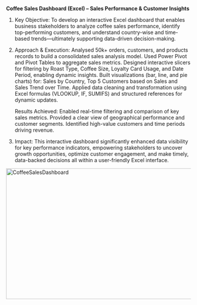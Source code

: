 **Coffee Sales Dashboard (Excel) – Sales Performance & Customer Insights**

1. Key Objective:
To develop an interactive Excel dashboard that enables business stakeholders to analyze coffee sales performance, identify top-performing customers, and understand country-wise and time-based trends—ultimately supporting data-driven decision-making.

2. Approach & Execution:
Analysed 50k+ orders, customers, and products records to build a consolidated sales analysis model.
Used Power Pivot and Pivot Tables to aggregate sales metrics.
Designed interactive slicers for filtering by Roast Type, Coffee Size, Loyalty Card Usage, and Date Period, enabling dynamic insights. Built visualizations (bar, line, and pie charts) for: Sales by Country, Top 5 Customers based on Sales and Sales Trend over Time.
Applied data cleaning and transformation using Excel formulas (VLOOKUP, IF, SUMIFS) and structured references for dynamic updates.

   Results Achieved:
   Enabled real-time filtering and comparison of key sales metrics.
   Provided a clear view of geographical performance and customer segments.
   Identified high-value customers and time periods driving revenue.

3. Impact:
This interactive dashboard significantly enhanced data visibility for key performance indicators, empowering stakeholders to uncover growth opportunities, optimize customer engagement, and make timely, data-backed decisions all within a user-friendly Excel interface.


<img width="703" height="356" alt="CoffeeSalesDashboard" src="https://github.com/user-attachments/assets/fe764e25-da3d-45bf-8aa7-36d5524ba9e4" />
